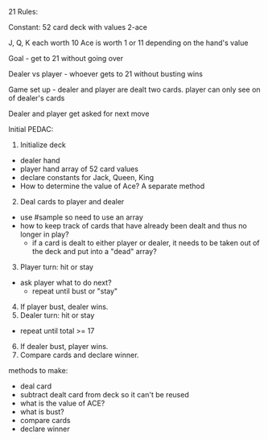 21 Rules:

Constant: 52 card deck with values 2-ace

J, Q, K each worth 10
Ace is worth 1 or 11 depending on the hand's value

Goal - get to 21 without going over

Dealer vs player - whoever gets to 21 without busting wins

Game set up - dealer and player are dealt two cards. player can only see on of dealer's cards

Dealer and player get asked for next move



Initial PEDAC:
1. Initialize deck
  - dealer hand
  - player hand
array of 52 card values
  - declare constants for Jack, Queen, King
  - How to determine the value of Ace? A separate method
2. Deal cards to player and dealer
  - use #sample so need to use an array
  - how to keep track of cards that have already been dealt and thus no longer in play?
    - if a card is dealt to either player or dealer, it needs to be taken out of the deck and put into a "dead" array?
3. Player turn: hit or stay
  - ask player what to do next?
    - repeat until bust or "stay"
4. If player bust, dealer wins.
5. Dealer turn: hit or stay
  - repeat until total >= 17
6. If dealer bust, player wins.
7. Compare cards and declare winner.

methods to make:
- deal card
- subtract dealt card from deck so it can't be reused
- what is the value of ACE?
- what is bust?
- compare cards
- declare winner